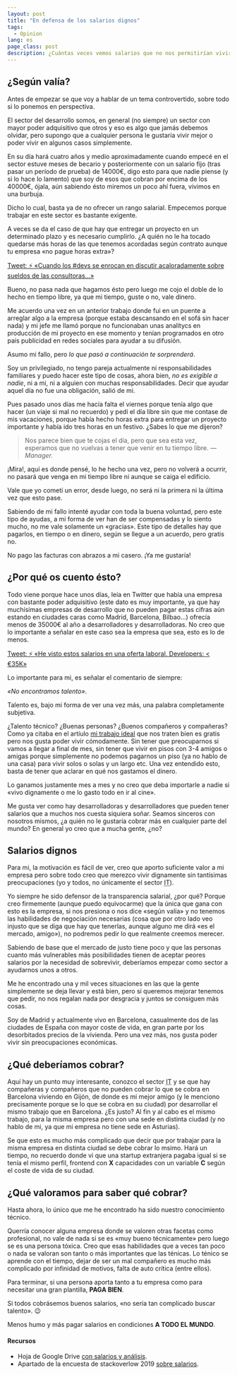 ```yaml
---
layout: post
title: "En defensa de los salarios dignos"
tags:
  - Opinion
lang: es
page_class: post
description: ¿Cuántas veces vemos salarios que no nos permitirían vivir con tranquilidad? Yo unas cuantas, siempre he sido fiel creyente de que se ha de pagar bien. ¿Por qué? Porque aportamos valor y somos un sector en constante evolución que nos pide la continua formación.
---
```


## ¿Según valía?

Antes de empezar se que voy a hablar de un tema controvertido, sobre todo si lo ponemos en perspectiva.

El sector del desarrollo somos, en general (no siempre) un sector con mayor poder adquisitivo que otros y eso es algo que jamás debemos olvidar, pero supongo que a cualquier persona le gustaría vivir mejor o poder vivir en algunos casos simplemente.

En su día hará cuatro años y medio aproximadamente cuando empecé en el sector estuve meses de becario y posteriormente con un salario fijo (tras pasar un período de prueba) de 14000€, digo esto para que nadie piense (y si lo hace lo lamento) que soy de esos que cobran por encima de los 40000€, ójala, aún sabiendo ésto miremos un poco ahí fuera, vivimos en una burbuja.

Dicho lo cual, basta ya de no ofrecer un rango salarial. Empecemos porque trabajar en este sector es bastante exigente.

A veces se da el caso de que hay que entregar un proyecto en un determinado plazo y es necesario cumplirlo. ¿A quién no le ha tocado quedarse más horas de las que tenemos acordadas según contrato aunque tu empresa «no pague horas extra»?

<p class="tweet" lang="es">
    <a class="link" href="https://twitter.com/lainde/status/1120990213600436224" target="_blank" rel="noopener noreferrer">Tweet: ⚡️ «Cuando los #devs se enrocan en discutir acaloradamente sobre sueldos de las consultoras...»</a>
</p>

Bueno, no pasa nada que hagamos ésto pero luego me cojo el doble de lo hecho en tiempo libre, ya que mi tiempo, guste o no, vale dinero.

Me acuerdo una vez en un anterior trabajo donde fui en un puente a arreglar algo a la empresa (porque estaba descansando en el sofá sin hacer nada) y mi jefe me llamó porque no funcionaban unas analitycs en producción de mi proyecto en ese momento y tenían programados en otro país publicidad en redes sociales para ayudar a su difusión.

Asumo mi fallo, pero _lo que pasó a continuación te sorprenderá_.

Soy un privilegiado, no tengo pareja actualmente ni responsabilidades familiares y puedo hacer este tipo de cosas, ahora bien, <em>no es exigible a nadie</em>, ni a mi, ni a alguien con muchas responsabilidades. Decir que ayudar aquel día no fue una obligación, salió de mi.

Pues pasado unos días me hacía falta el viernes porque tenía algo que hacer (un viaje si mal no recuerdo) y pedí el día libre sin que me contase de mis vacaciones, porque había hecho horas extra para entregar un proyecto importante y había ido tres horas en un festivo. ¿Sabes lo que me dijeron?

<blockquote class="quote" cite="https://www.huxley.net/bnw/four.html">
    <span>Nos parece bien que te cojas el día, pero que sea esta vez, esperamos que no vuelvas a tener que venir en tu tiempo libre.</span>
    <cite>&mdash;Manager.</cite>
</blockquote>

¡Mira!, aquí es donde pensé, lo he hecho una vez, pero no volverá a ocurrir, no pasará que venga en mi tiempo libre ni aunque se caiga el edificio.

Vale que yo cometí un error, desde luego, no será ni la primera ni la última vez que esto pase.

Sabiendo de mi fallo intenté ayudar con toda la buena voluntad, pero este tipo de ayudas, a mi forma de ver han de ser compensadas y lo siento mucho, no me vale solamente un «gracias». Este tipo de detalles hay que pagarlos, en tiempo o en dinero, según se llegue a un acuerdo, pero gratis no.

No pago las facturas con abrazos a mi casero. ¡Ya me gustaría!

## ¿Por qué os cuento ésto?

Todo viene porque hace unos días, leía en Twitter que había una empresa con bastante poder adquisitivo (este dato es muy importante, ya que hay muchísimas empresas de desarrollo que no pueden pagar estas cifras aún estando en ciudades caras como Madrid, Barcelona, Bilbao...) ofrecía menos de 35000€ al año a desarrolladores y desarrolladoras. No creo que lo importante a señalar en este caso sea la empresa que sea, esto es lo de menos.

<p class="tweet" lang="es">
    <a class="link" href="https://twitter.com/IgnaciodeNuevo/status/1120274676809371648" target="_blank" rel="noopener noreferrer">Tweet: ⚡️ «He visto estos salarios en una oferta laboral. Developers: < €35K»</a>
</p>

Lo importante para mi, es señalar el comentario de siempre:

_«No encontramos talento»_.

Talento es, bajo mi forma de ver una vez más, una palabra completamente subjetiva.

¿Talento técnico? ¿Buenas personas? ¿Buenos compañeros y compañeras? Como ya citaba en el artíulo <a class="link link--special" href="/2019/03/27/el-trabajo-ideal/">mi trabajo ideal</a> que nos traten bien es gratis pero nos gusta poder vivir cómodamente. Sin tener que preocuparnos si vamos a llegar a final de mes, sin tener que vivir en pisos con 3-4 amigos o amigas porque simplemente no podemos pagarnos un piso (ya no hablo de una casa) para vivir solos o solas y un largo etc. Una vez entendido esto, basta de tener que aclarar en qué nos gastamos el dinero.

Lo ganamos justamente mes a mes y no creo que deba importarle a nadie si «vivo dignamente o me lo gasto todo en ir al cine».

Me gusta ver como hay desarrolladoras y desarrolladores que pueden tener salarios que a muchos nos cuesta siquiera soñar. Seamos sinceros con nosotros mismos, ¿a quién no le gustaría cobrar más en cualquier parte del mundo? En general yo creo que a mucha gente, ¿no?

## Salarios dignos

Para mi, la motivación es fácil de ver, creo que aporto suficiente valor a mi empresa pero sobre todo creo que merezco vivir dignamente sin tantísimas preocupaciones (yo y todos, no únicamente el sector <abbr lang="en" title="Information Technology">IT</abbr>).

Yo siempre he sido defensor de la transparencia salarial, ¿por qué? Porque creo firmemente (aunque puedo equivocarme) que la única que gana con esto es la empresa, si nos presiona o nos dice «según valía» y no tenemos las habilidades de negociación necesarias (cosa que por otro lado veo injusto que se diga que hay que tenerlas, aunque alguno me dirá «es el mercado, amigo»), no podremos pedir lo que realmente creemos merecer.

Sabiendo de base que el mercado de justo tiene poco y que las personas cuanto más vulnerables más posibilidades tienen de aceptar peores salarios por la necesidad de sobrevivir, deberíamos empezar como sector a ayudarnos unos a otros.

Me he encontrado una y mil veces situaciones en las que la gente simplemente se deja llevar y está bien, pero si queremos mejorar tenemos que pedir, no nos regalan nada por desgracia y juntos se consiguen más cosas.

Soy de Madrid y actualmente vivo en Barcelona, casualmente dos de las ciudades de España con mayor coste de vida, en gran parte por los desorbitados precios de la vivienda. Pero una vez más, nos gusta poder vivir sin preocupaciones económicas.

## ¿Qué deberíamos cobrar?

Aquí hay un punto muy interesante, conozco el sector <abbr lang="en" title="Information Technology">IT</abbr> y se que hay compañeras y compañeros que no pueden cobrar lo que se cobra en Barcelona viviendo en Gijón, de donde es mi mejor amigo (y le menciono precisamente porque se lo que se cobra en su ciudad) por desarrollar el mismo trabajo que en Barcelona. ¿Es justo? Al fin y al cabo es el mismo trabajo, para la misma empresa pero con una sede en distinta ciudad (y no hablo de mi, ya que mi empresa no tiene sede en Asturias).

Se que esto es mucho más complicado que decir que por trabajar para la misma empresa en distinta ciudad se debe cobrar lo msimo. Hará un tiempo, no recuerdo donde vi que una <span lang="en">startup</span> extranjera pagaba igual si se tenía el mismo perfil, frontend con <b>X</b> capacidades con un variable <b>C</b> según el coste de vida de su ciudad.

## ¿Qué valoramos para saber qué cobrar?

Hasta ahora, lo único que me he encontrado ha sido nuestro conocimiento técnico.

Querría conocer alguna empresa donde se valoren otras facetas como profesional, no vale de nada si se es «muy bueno técnicamente» pero luego se es una persona tóxica. Creo que esas habilidades que a veces tan poco o nada se valoran son tanto o más importantes que las ténicas. Lo ténico se aprende con el tiempo, dejar de ser un mal compañero es mucho más complicado por infinidad de motivos, falta de auto crítica (entre ellos).

Para terminar, si una persona aporta tanto a tu empresa como para necesitar una gran plantilla, <b>PAGA BIEN</b>.

Si todos cobrásemos buenos salarios, «no sería tan complicado buscar talento». 😉

Menos humo y más pagar salarios en condiciones <b>A TODO EL MUNDO</b>.

<div class="related">
    <h4 class="related__title">Recursos</h4>
    <ul class="related__list">
        <li>Hoja de Google Drive <a class="link link--special" href="https://docs.google.com/spreadsheets/d/14pfsWFpanG-RWmqBZnEYVQFw_rL09kAaxqvBRYjx5lE/edit#gid=1475815899" target="_blank" rel="noopener noreferrer">con salarios y análisis</a>.</li>
        <li>Apartado de la encuesta de stackoverlow 2019 <a class="link link--special" href="https://insights.stackoverflow.com/survey/2019#technology-_-what-languages-are-associated-with-the-highest-salaries-worldwide" target="_blank" rel="noopener noreferrer">sobre salarios</a>.</li>
    </ul>
</div>
